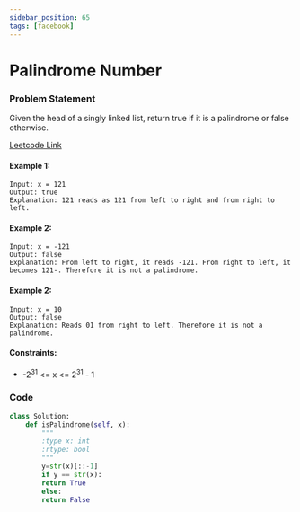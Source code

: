 ```yaml
---
sidebar_position: 65
tags: [facebook]
---
```


# Palindrome Number

### Problem Statement

Given the head of a singly linked list, return true if it is a palindrome or false otherwise.

[Leetcode Link](https://leetcode.com/problems/palindrome-number)

#### Example 1:

```
Input: x = 121
Output: true
Explanation: 121 reads as 121 from left to right and from right to left.
```

#### Example 2:

```
Input: x = -121
Output: false
Explanation: From left to right, it reads -121. From right to left, it becomes 121-. Therefore it is not a palindrome.
```

#### Example 2:

```
Input: x = 10
Output: false
Explanation: Reads 01 from right to left. Therefore it is not a palindrome.
```

#### Constraints:

- -2<sup>31</sup> <= x <= 2<sup>31</sup> - 1

### Code

```python title="Python Code"
class Solution:
    def isPalindrome(self, x):
        """
        :type x: int
        :rtype: bool
        """
        y=str(x)[::-1]
        if y == str(x):
        return True
        else:
        return False
```
